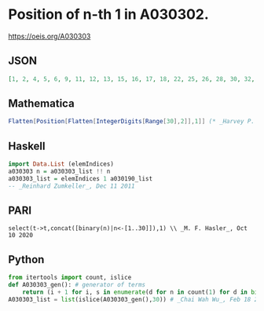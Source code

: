 # Position of n\-th 1 in A030302\.
https://oeis.org/A030303
## JSON
```JSON
[1, 2, 4, 5, 6, 9, 11, 12, 13, 15, 16, 17, 18, 22, 25, 26, 28, 30, 32, 33, 34, 35, 38, 39, 41, 42, 43, 44, 46, 47, 48, 49, 50, 55, 59, 60, 63, 65, 68, 69, 70, 72, 75, 77, 79, 80, 82, 83, 85, 87, 88, 89, 90, 91, 95, 96, 99, 100, 101, 103, 105, 106, 108, 109, 110, 111, 112, 115, 116, 117, 119, 120]
```
## Mathematica
```Mathematica
Flatten[Position[Flatten[IntegerDigits[Range[30],2]],1]] (* _Harvey P. Dale_, Jan 04 2015 *)
```
## Haskell
```Haskell
import Data.List (elemIndices)
a030303 n = a030303_list !! n
a030303_list = elemIndices 1 a030190_list
-- _Reinhard Zumkeller_, Dec 11 2011
```
## PARI
```PARI
select(t->t,concat([binary(n)|n<-[1..30]]),1) \\ _M. F. Hasler_, Oct 10 2020
```
## Python
```Python
from itertools import count, islice
def A030303_gen(): # generator of terms
    return (i + 1 for i, s in enumerate(d for n in count(1) for d in bin(n)[2:]) if s == '1')
A030303_list = list(islice(A030303_gen(),30)) # _Chai Wah Wu_, Feb 18 2022
```
